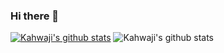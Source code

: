 ### Hi there 👋

<!--
**alikahwaji/alikahwaji** is a ✨ _special_ ✨ repository because its `README.md` (this file) appears on your GitHub profile.

Here are some ideas to get you started:

- 🔭 I’m currently working on ...
- 🌱 I’m currently learning ...
- 👯 I’m looking to collaborate on ...
- 🤔 I’m looking for help with ...
- 💬 Ask me about ...
- 📫 How to reach me: ...
- 😄 Pronouns: ...
- ⚡ Fun fact: ...
-->

[![Kahwaji's github stats](https://github-readme-stats.vercel.app/api?username=alikahwaji)](https://github.com/alikahwaji/github-readme-stats)
![Kahwaji's github stats](https://github-readme-stats.vercel.app/api?username=alikahwaji&show_icons=true&theme=nightowl)
